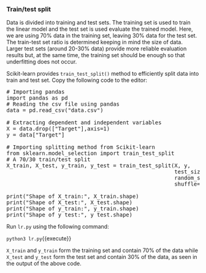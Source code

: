 ### Train/test split
Data is divided into training and test sets. The training set is used to train the linear model and the test set is used evaluate the trained model. Here, we are using 70% data in the training set, leaving 30% data for the test set. The train-test set ratio is determined keeping in mind the size of data. Larger test sets (around 20-30% data) provide more reliable evaluation results but, at the same time, the training set should be enough so that underfitting does not occur.

Scikit-learn provides `train_test_split()` method to efficiently split data into train and test set. Copy the following code to the editor:

<pre class="file" data-filename="lr.py" data-target="replace">
# Importing pandas
import pandas as pd
# Reading the csv file using pandas 
data = pd.read_csv("data.csv")

# Extracting dependent and independent variables
X = data.drop(["Target"],axis=1)
y = data["Target"]

# Importing splitting method from Scikit-learn
from sklearn.model_selection import train_test_split
# A 70/30 train/test split
X_train, X_test, y_train, y_test = train_test_split(X, y,
                                                    test_size=0.3,
                                                    random_state=100,
                                                    shuffle=True)

print("Shape of X_train:", X_train.shape)
print("Shape of X_test:", X_test.shape)
print("Shape of y_train:", y_train.shape)
print("Shape of y_test:", y_test.shape)
</pre>

Run `lr.py` using the following command:

`python3 lr.py`{{execute}}

`X_train` and `y_train` form the training set and contain 70% of the data while `X_test` and `y_test` form the test set and contain 30% of the data, as seen in the output of the above code. 